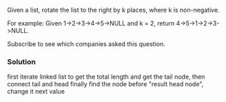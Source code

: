 Given a list, rotate the list to the right by k places, where k is non-negative.

For example:
Given 1->2->3->4->5->NULL and k = 2,
return 4->5->1->2->3->NULL.

Subscribe to see which companies asked this question.

### Solution
first iterate linked list to get the total length and get the tail node,
then connect tail and head
finally find the node before "result head node", change it next value
